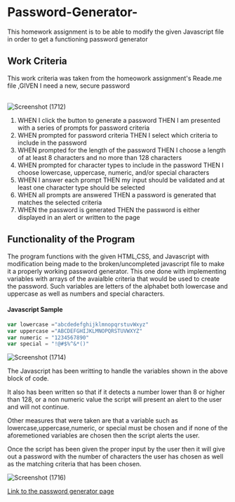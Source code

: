 # Password-Generator-
This homework assignment is to be able to modify the given Javascript file in order to get a functioning password generator 

<h2>Work Criteria</h2>
This work criteria was taken from the homeowork assignment's Reade.me file ,GIVEN I need a new, secure password      
<br> <br/>

![Screenshot (1712)](https://user-images.githubusercontent.com/82692900/120146273-ad80f980-c199-11eb-8ad6-26f712cc8113.png)

  1. WHEN I click the button to generate a password
THEN I am presented with a series of prompts for password criteria
  2. WHEN prompted for password criteria
THEN I select which criteria to include in the password
  3. WHEN prompted for the length of the password
THEN I choose a length of at least 8 characters and no more than 128 characters
  4. WHEN prompted for character types to include in the password
THEN I choose lowercase, uppercase, numeric, and/or special characters
  5. WHEN I answer each prompt
THEN my input should be validated and at least one character type should be selected
  6. WHEN all prompts are answered
THEN a password is generated that matches the selected criteria
  7. WHEN the password is generated
THEN the password is either displayed in an alert or written to the page


 <h2>Functionality of the Program</h2> 
 The program functions with the given HTML,CSS, and Javascript with modification being made to the broken/uncompleted javascript file to make it a properly working password
 generator. This one done with implementing variables with arrays of the avaialble criteria that would be used to create the password. Such variables are 
 letters of the alphabet both lowercase and uppercase as well as numbers and special characters.
 
<h4>Javascript Sample</h4>

```Javascript
var lowercase ="abcdedefghijklmnopqrstuvWxyz"
var uppercase ="ABCDEFGHIJKLMNOPQRSTUVWXYZ" 
var numeric = "1234567890"
var special = "!@#$%^&*()"
```


![Screenshot (1714)](https://user-images.githubusercontent.com/82692900/120146348-cab5c800-c199-11eb-8e05-442f92153314.png)

The Javascript has been writting to handle the variables shown in the above block of code.

It also has been written so that if it detects a number lower than 8 or higher than 128, or a non numeric value the script
will present an alert to the user and will not continue.

Other measures that were taken are that a variable such as lowercase,uppercase,numeric, or special must be chosen and if none
of the aforemetioned variables are chosen then the script alerts the user.

Once the script has been given the proper input by the user then it will give out a password with the number of characters the user has
chosen as well as the matching criteria that has been chosen. 

![Screenshot (1716)](https://user-images.githubusercontent.com/82692900/120146739-6810fc00-c19a-11eb-9a86-8ad3a8bb0292.png)

[Link to the password generator page](https://miguell0706.github.io/Password-Generator-/)

